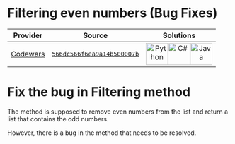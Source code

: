 [_metadata_:generated]: - "true"

# Filtering even numbers (Bug Fixes)

<!-- INFO TABLE BEGIN -->

| Provider                                        | Source                                                                               | Solutions                                                                                                                                                                                                                                                                                                                                                                                                                       |
| :---------------------------------------------: | :----------------------------------------------------------------------------------: | :-----------------------------------------------------------------------------------------------------------------------------------------------------------------------------------------------------------------------------------------------------------------------------------------------------------------------------------------------------------------------------------------------------------------------------: |
| [Codewars](../../../docs/providers/Codewars.md) | [`566dc566f6ea9a14b500007b`](https://www.codewars.com/kata/566dc566f6ea9a14b500007b) | [<img src="https://res.cloudinary.com/rascaltwo/image/upload/v1631924087/python_xzdlti.svg" alt="Python" title="Python" width="50" />](solve.py)[<img src="https://res.cloudinary.com/rascaltwo/image/upload/v1631924063/c_bnvpsm.svg" alt="C#" title="C#" width="50" />](solve.cs)[<img src="https://res.cloudinary.com/rascaltwo/image/upload/v1631924076/java_un8ru7.svg" alt="Java" title="Java" width="50" />](class.java) |

<!-- INFO TABLE END -->

# Fix the bug in Filtering method

The method is supposed to remove even numbers from the list and return a list that contains the odd numbers.

However, there is a bug in the method that needs to be resolved.
